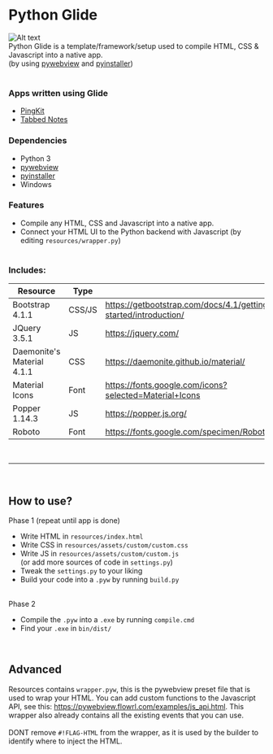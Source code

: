 # Python Glide

![Alt text](https://one.dontdalon.com/screenshot.png)<br>
Python Glide is a template/framework/setup used to compile HTML, CSS & Javascript into a native app.
<br>(by using [pywebview](https://pywebview.flowrl.com/) and [pyinstaller](https://www.pyinstaller.org/))<br><br>

### Apps written using Glide
- [PingKit](https://github.com/StormTersteeg/pingkit)
- [Tabbed Notes](https://github.com/StormTersteeg/tabbed-notes)

### Dependencies
- Python 3
- [pywebview](https://pywebview.flowrl.com/)
- [pyinstaller](https://www.pyinstaller.org/)
- Windows

### Features
- Compile any HTML, CSS and Javascript into a native app.
- Connect your HTML UI to the Python backend with Javascript (by editing `resources/wrapper.py`)
<br><br>

### Includes:
| Resource            | Type |  |
|----------------------------|--------|-----------------------------------------------------------------|
| Bootstrap 4.1.1            | CSS/JS | https://getbootstrap.com/docs/4.1/getting-started/introduction/ |
| JQuery 3.5.1               | JS     | https://jquery.com/                                             |
| Daemonite's Material 4.1.1 | CSS    | https://daemonite.github.io/material/                           |
| Material Icons             | Font   | https://fonts.google.com/icons?selected=Material+Icons          |
| Popper 1.14.3              | JS     | https://popper.js.org/                                          |
| Roboto                     | Font   | https://fonts.google.com/specimen/Roboto                        |

<br>
<hr>
<br>

## How to use?
Phase 1 (repeat until app is done)
- Write HTML in `resources/index.html`
- Write CSS in `resources/assets/custom/custom.css`
- Write JS in `resources/assets/custom/custom.js`<br>
(or add more sources of code in `settings.py`)
- Tweak the `settings.py` to your liking
- Build your code into a `.pyw` by running `build.py` <br><br>

Phase 2
- Compile the `.pyw` into a `.exe` by running `compile.cmd`
- Find your `.exe` in `bin/dist/`

<br>

## Advanced
Resources contains `wrapper.pyw`, this is the pywebview preset file that is used to wrap your HTML. You can add custom functions to the Javascript API, see this: https://pywebview.flowrl.com/examples/js_api.html. This wrapper also already contains all the existing events that you can use.<br><br>
DONT remove `#!FLAG-HTML` from the wrapper, as it is used by the builder to identify where to inject the HTML.
